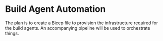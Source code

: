 # Build Agent Automation

The plan is to create a Bicep file to provision the infrastructure required for the build agents.
An accompanying pipeline will be used to orchestrate things.
